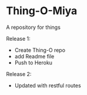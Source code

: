 Thing-O-Miya
============

A repository for things

Release 1: 
* Create Thing-O repo
* add Readme file
* Push to Heroku

Release 2:
* Updated with restful routes

